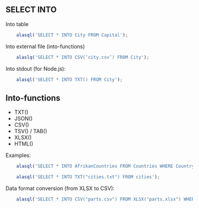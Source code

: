 ## SELECT INTO

Into table
```js
    alasql('SELECT * INTO City FROM Capital');
```

Into external file (into-functions)
```js
    alaslq('SELECT * INTO CSV(‘city.csv’) FROM City');
```

Into stdout (for Node.js):
```js
    alasql('SELECT * INTO TXT() FROM City');
```

## Into-functions
* TXT()
* JSON()
* CSV()
* TSV() / TAB()
* XLSX()
* HTML()

Examples:

```js
    alasql('SELECT * INTO AfrikanCountries FROM Countries WHERE Country = "Afrika"');
```

```js
    alasql('SELECT * INTO TXT("cities.txt") FROM cities');
```

Data format conversion (from XLSX to CSV):
```js
    alasql('SELECT * INTO CSV("parts.csv") FROM XLSX("parts.xlsx") WHERE Qty > 10');
```
